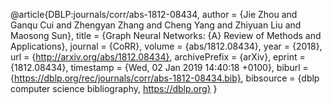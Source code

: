 @article{DBLP:journals/corr/abs-1812-08434,
  author    = {Jie Zhou and
               Ganqu Cui and
               Zhengyan Zhang and
               Cheng Yang and
               Zhiyuan Liu and
               Maosong Sun},
  title     = {Graph Neural Networks: {A} Review of Methods and Applications},
  journal   = {CoRR},
  volume    = {abs/1812.08434},
  year      = {2018},
  url       = {http://arxiv.org/abs/1812.08434},
  archivePrefix = {arXiv},
  eprint    = {1812.08434},
  timestamp = {Wed, 02 Jan 2019 14:40:18 +0100},
  biburl    = {https://dblp.org/rec/journals/corr/abs-1812-08434.bib},
  bibsource = {dblp computer science bibliography, https://dblp.org}
}